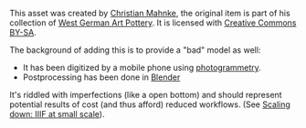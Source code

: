This asset was created by [Christian Mahnke](), the original item is part of his collection of [West German Art Pottery](https://en.wikipedia.org/wiki/West_German_Art_Pottery). It is licensed with [Creative Commons BY-SA](http://creativecommons.org/licenses/by-sa/4.0/).

The background of adding this is to provide a "bad" model as well:
* It has been digitized by a mobile phone using [photogrammetry](https://en.wikipedia.org/wiki/Photogrammetry).
* Postprocessing has been done in [Blender](https://www.blender.org/)

It's riddled with imperfections (like a open bottom) and should represent potential results of cost (and thus afford) reduced workflows. (See [Scaling down: IIIF at
small scale](https://www.youtube.com/watch?v=7NJhcARjZSs&ab_channel=IIIF)).
